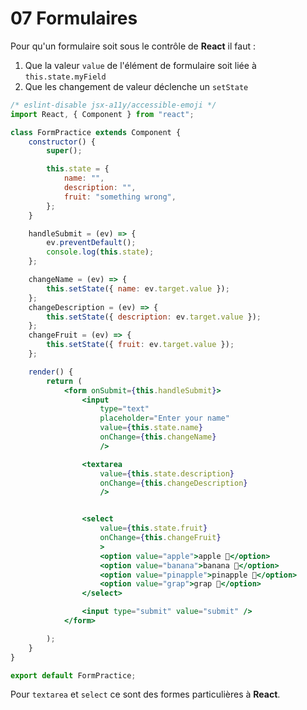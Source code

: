 # 07 Formulaires

Pour qu'un formulaire soit sous le contrôle de **React** il faut :

1. Que la valeur `value` de l'élément de formulaire soit liée à `this.state.myField`
2. Que les changement de valeur déclenche un `setState`

```jsx
/* eslint-disable jsx-a11y/accessible-emoji */
import React, { Component } from "react";

class FormPractice extends Component {
    constructor() {
        super();

        this.state = {
            name: "",
            description: "",
            fruit: "something wrong",
        };
    }

    handleSubmit = (ev) => {
        ev.preventDefault();
        console.log(this.state);
    };

    changeName = (ev) => {
        this.setState({ name: ev.target.value });
    };
    changeDescription = (ev) => {
        this.setState({ description: ev.target.value });
    };
    changeFruit = (ev) => {
        this.setState({ fruit: ev.target.value });
    };

    render() {
        return (
            <form onSubmit={this.handleSubmit}>
                <input
                    type="text"
                    placeholder="Enter your name"
                    value={this.state.name}
                    onChange={this.changeName}
                    />

                <textarea
                    value={this.state.description}
                    onChange={this.changeDescription}
                    />


                <select
                    value={this.state.fruit}
                    onChange={this.changeFruit}
                    >
                    <option value="apple">apple 🍎</option>
                    <option value="banana">banana 🍌</option>
                    <option value="pinapple">pinapple 🍍</option>
                    <option value="grap">grap 🍇</option>
                </select>

                <input type="submit" value="submit" />
            </form>

        );
    }
}

export default FormPractice;
```

Pour `textarea` et `select` ce sont des formes particulières à **React**.

